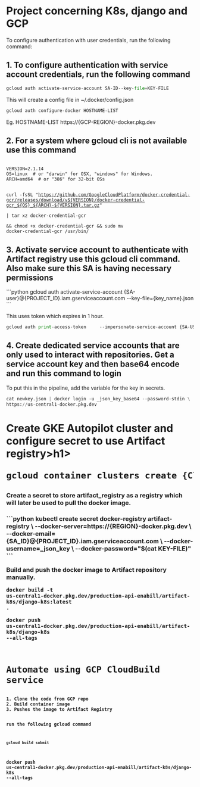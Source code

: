 # Project concerning K8s, django and GCP

To configure authentication with user credentials, run the following command:


<h2>1. To configure authentication with service account credentials, run the following command</h2>

```python
gcloud auth activate-service-account SA-ID--key-file=KEY-FILE
```

This will create a config file in ~/.docker/config.json

```python
gcloud auth configure-docker HOSTNAME-LIST
```
Eg. HOSTNAME-LIST https://{GCP-REGION}-docker.pkg.dev

<h2>2. For a system where gcloud cli is not available use this command</h2>

<code>
VERSION=2.1.14
OS=linux  # or "darwin" for OSX, "windows" for Windows.
ARCH=amd64  # or "386" for 32-bit OSs

curl -fsSL "https://github.com/GoogleCloudPlatform/docker-credential-gcr/releases/download/v${VERSION}/docker-credential-gcr_${OS}_${ARCH}-${VERSION}.tar.gz" \
| tar xz docker-credential-gcr \
&& chmod +x docker-credential-gcr && sudo mv docker-credential-gcr /usr/bin/
</code>


<h2>3. Activate service account to authenticate with Artifact registry use this gcloud cli command. Also make sure this SA is having necessary permissions</h2>
```python
gcloud auth activate-service-account {SA-user}@{PROJECT_ID}.iam.gserviceaccount.com --key-file={key_name}.json
```

This uses token which expires in 1 hour.
```python
gcloud auth print-access-token     --impersonate-service-account {SA-USER}@{PROJECT_ID}.iam.gserviceaccount.com | docker login     -u oauth2accesstoken     --password-stdin https://{REGION}-docker.pkg.dev
```


<h2>4. Create dedicated service accounts that are only used to interact with repositories.
Get a service account key and then base64 encode and run this command to login</h2>

To put this in the pipeline, add the variable for the key in secrets.
```python
cat newkey.json | docker login -u _json_key_base64 --password-stdin \
https://us-central1-docker.pkg.dev 
```


<h1>Create GKE Autopilot cluster and configure secret to use Artifact registry>h1>

```python
gcloud container clusters create {Cluster_name}
```

<h3>Create a secret to store artifact_registry as a registry which will later be used to pull the docker image.<h3>
```python
kubectl create secret docker-registry artifact-registry \
--docker-server=https://{REGION}-docker.pkg.dev \
--docker-email={SA_ID}@{PROJECT_ID}.iam.gserviceaccount.com \
--docker-username=_json_key \
--docker-password="$(cat KEY-FILE)"
```


Build and push the docker image to Artifact repository manually. 

<code>docker build -t us-central1-docker.pkg.dev/production-api-enabill/artifact-k8s/django-k8s:latest .</code>

<code>docker push us-central1-docker.pkg.dev/production-api-enabill/artifact-k8s/django-k8s --all-tags<code>


<h1>Automate using GCP CloudBuild service</h1>
1. Clone the code from GCP repo
2. Build container image
3. Pushes the image to Artifact Registry

run the following gcloud command

```python 
gcloud build submit 
```


docker push us-central1-docker.pkg.dev/production-api-enabill/artifact-k8s/django-k8s --all-tags